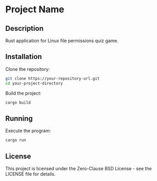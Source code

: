 # Project Name

## Description
Rust application for Linux file permissions quiz game.

## Installation

Clone the repository:
```bash
git clone https://your-repository-url.git
cd your-project-directory
```

Build the project:
```bash
cargo build
```

## Running

Execute the program:
```bash
cargo run
```

## License
This project is licensed under the Zero-Clause BSD License - see the LICENSE file for details.
